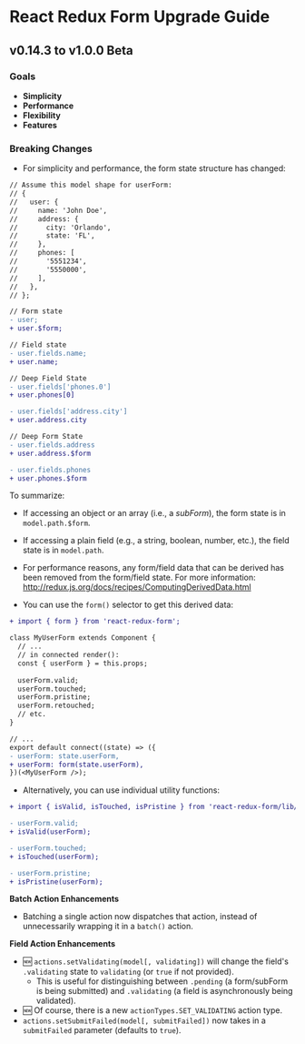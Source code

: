 # React Redux Form Upgrade Guide

## v0.14.3 to v1.0.0 Beta

### Goals

- **Simplicity**
- **Performance**
- **Flexibility**
- **Features**

### Breaking Changes

- For simplicity and performance, the form state structure has changed:

```diff
// Assume this model shape for userForm:
// {
//   user: {
//     name: 'John Doe',
//     address: {
//       city: 'Orlando',
//       state: 'FL',
//     },
//     phones: [
//       '5551234',
//       '5550000',
//     ],
//   },
// };

// Form state
- user;
+ user.$form;

// Field state
- user.fields.name;
+ user.name;

// Deep Field State
- user.fields['phones.0']
+ user.phones[0]

- user.fields['address.city']
+ user.address.city

// Deep Form State
- user.fields.address
+ user.address.$form

- user.fields.phones
+ user.phones.$form
```

To summarize:
- If accessing an object or an array (i.e., a _subForm_), the form state is in `model.path.$form`.
- If accessing a plain field (e.g., a string, boolean, number, etc.), the field state is in `model.path`.
    
- For performance reasons, any form/field data that can be derived has been removed from the form/field state. For more information: http://redux.js.org/docs/recipes/ComputingDerivedData.html
- You can use the `form()` selector to get this derived data:

```diff
+ import { form } from 'react-redux-form';

class MyUserForm extends Component {
  // ...
  // in connected render():
  const { userForm } = this.props;
  
  userForm.valid;
  userForm.touched;
  userForm.pristine;
  userForm.retouched;
  // etc.
}

// ...
export default connect((state) => ({
- userForm: state.userForm,
+ userForm: form(state.userForm),
})(<MyUserForm />);
```

- Alternatively, you can use individual utility functions:

```diff
+ import { isValid, isTouched, isPristine } from 'react-redux-form/lib/form';

- userForm.valid;
+ isValid(userForm);

- userForm.touched;
+ isTouched(userForm);

- userForm.pristine;
+ isPristine(userForm);
```

**Batch Action Enhancements**
- Batching a single action now dispatches that action, instead of unnecessarily wrapping it in a `batch()` action.

**Field Action Enhancements**
- 🆕 `actions.setValidating(model[, validating])` will change the field's `.validating` state to `validating` (or `true` if not provided).
  - This is useful for distinguishing between `.pending` (a form/subForm is being submitted) and `.validating` (a field is asynchronously being validated).
- 🆕 Of course, there is a new `actionTypes.SET_VALIDATING` action type.
- `actions.setSubmitFailed(model[, submitFailed])` now takes in a `submitFailed` parameter (defaults to `true`).
